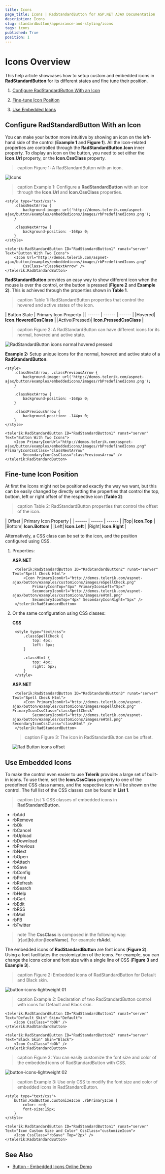 ```yaml
---
title: Icons
page_title: Icons | RadStandardButton for ASP.NET AJAX Documentation
description: Icons
slug: standardbutton/appearance-and-styling/icons
tags: icons
published: True
position: 1
---
```


# Icons Overview

This help article showcases how to setup custom and embedded icons in **RadStandardButton** for its different states and fine tune their position.

1. [Configure RadStandardButton With an Icon](#configure-radstandardbutton-with-an-icon)

1. [Fine-tune Icon Position](#fine-tune-icon-position)

1. [Use Embedded Icons](#use-embedded-icons)

## Configure RadStandardButton With an Icon

You can make your button more intuitive by showing an icon on the left-hand side of the control (**Example 1** and **Figure 1**). All the Icon-related properties are controlled through the **RadStandardButton.Icon** inner property. To display an icon on the button, you need to set either the **Icon.Url** property, or the **Icon.CssClass** property.

>caption Figure 1: A RadStandardButton with an icon.

![Icons](images/button-icons01.png)

>caption Example 1: Configure a **RadStandardButton** with an icon through the **Icon.Url** and **Icon.CssClass** properties.

````ASP.NET
<style type="text/css">
	.classNextArrow {
		background-image: url('http://demos.telerik.com/aspnet-ajax/button/examples/embeddedicons/images/rbPredefinedIcons.png');
	}

	.classNextArrow {
		background-position: -168px 0;
	}
</style>

<telerik:RadStandardButton ID="RadStandardButton1" runat="server" Text="Button With Two Icons">
	<Icon Url="http://demos.telerik.com/aspnet-ajax/button/examples/embeddedicons/images/rbPredefinedIcons.png" 
		CssClass="classNextArrow" />
</telerik:RadStandardButton>
````

**RadStandardButton** provides an easy way to show different icon when the mouse is over the control, or the button is pressed (**Figure 2** and **Example 2**). This is achieved through the properties shown in **Table 1**.

>caption Table 1: RadStandardButton properties that control the hovered and active states of the icon. 

| Button State | Primary Icon Property |
| ------ | ------ | ------ |
|Hovered| **Icon.HoveredCssClass** |
|Active(Pressed)| **Icon.PressedCssClass** |
>caption Figure 2: A RadStandardButton can have different icons for its normal, hovered and active state.

![RadStandardButton icons normal hovered pressed](images/RadStandardButton_icons_normal_hovered_pressed.png)

**Example 2:** Setup unique icons for the normal, hovered and active state of a **RadStandardButton**.

````ASP.NET
<style>
	.classNextArrow, .classPreviousArrow {
		background-image: url('http://demos.telerik.com/aspnet-ajax/button/examples/embeddedicons/images/rbPredefinedIcons.png');
	}
	
	.classNextArrow {
		background-position: -168px 0;
	}

	.classPreviousArrow {
		background-position: -144px 0;
	}
</style>

<telerik:RadStandardButton ID="RadStandardButton1" runat="server" Text="Button With Two Icons">
	<Icon PrimaryIconUrl="http://demos.telerik.com/aspnet-ajax/button/examples/embeddedicons/images/rbPredefinedIcons.png" PrimaryIconCssClass="classNextArrow"
		SecondaryIconCssClass="classPreviousArrow" />
</telerik:RadStandardButton>
````

## Fine-tune Icon Position

At first the Icons might not be positioned exactly the way we want, but this can be easily changed by directly setting the properties that control the top, bottom, left or right offset of the respective icon (**Table 2**):

>caption  Table 2: RadStandardButton properties that control the offset of the icon. 

| Offset | Primary Icon Property |
| ------ | ------ | ------ |
|Top| **Icon.Top** |
|Bottom| **Icon.Bottom** |
|Left| **Icon.Left** |
|Right| **Icon.Right** |

Alternatively, a CSS class can be set to the icon, and the position configured using CSS.

1. Properties:

	**ASP.NET**
	
		<telerik:RadStandardButton ID="RadStandardButton2" runat="server" Text="Spell Check Html">
			<Icon PrimaryIconUrl="http://demos.telerik.com/aspnet-ajax/button/examples/customicons/images/eSpellCheck.png" 
				PrimaryIconTop="4px" PrimaryIconLeft="5px"
				SecondaryIconUrl="http://demos.telerik.com/aspnet-ajax/button/examples/customicons/images/eHtml.png" 
				SecondaryIconTop="4px" SecondaryIconRight="5px" />
		</telerik:RadStandardButton>

1. Or the same configuration using CSS classes:

	**CSS**
	
		<style type="text/css">
			.classSpellCheck {
				top: 4px;
				left: 5px;
			}

			.classHtml {
				top: 4px;
				right: 5px;
			}
		</style>

	**ASP.NET**

		<telerik:RadStandardButton ID="RadStandardButton3" runat="server" Text="Spell Check Html">
			<Icon PrimaryIconUrl="http://demos.telerik.com/aspnet-ajax/button/examples/customicons/images/eSpellCheck.png" PrimaryIconCssClass="classSpellCheck"
				SecondaryIconUrl="http://demos.telerik.com/aspnet-ajax/button/examples/customicons/images/eHtml.png" SecondaryIconCssClass="classHtml" />
		</telerik:RadStandardButton>
	
	
	>caption Figure 3: The icon in RadStandardButton can be offset.

	![Rad Button icons offset](images/RadStandardButton_icons_offset.png)

## Use Embedded Icons

To make the control even easier to use **Telerik** provides a large set of built-in icons. To use them, set the **Icon.CssClass** property to one of the predefined CSS class names, and the respective icon will be shown on the control. The full list of the CSS classes can be found in **List 1**.

>caption List 1: CSS classes of embedded icons in **RadStandardButton**.

* rbAdd
* rbRemove
* rbOk
* rbCancel
* rbUpload
* rbDownload
* rbPrevious
* rbNext
* rbOpen
* rbAttach
* rbSave
* rbConfig
* rbPrint
* rbRefresh
* rbSearch
* rbHelp
* rbCart
* rbEdit
* rbRSS
* rbMail
* rbFB
* rbTwitter

>note The **CssClass** is composed in the following way: [**r**]ad[**b**]utton[**IconName**]. For example **rbAdd**.

The embedded icons of **RadStandardButton** are font icons (**Figure 2**). Using a font facilitates the customization of the icons. For example, you can change the icons color and font size with a single line of CSS (**Figure 3** and **Example 3**).

>caption Figure 2: Embedded icons of RadStandardButton for Default and Black skin.

![button-icons-lightweight 01](images/button-icons-lightweight01.png)

>caption Example 2: Declaration of two RadStandardButton control with icons for Default and Black skin.

````ASP.NET
<telerik:RadStandardButton ID="RadStandardButton1" runat="server" Text="Default Skin" Skin="Default">
	<Icon CssClass="rbOk" />
</telerik:RadStandardButton>

<telerik:RadStandardButton ID="RadStandardButton2" runat="server" Text="Black Skin" Skin="Black">
	<Icon CssClass="rbOk" />
</telerik:RadStandardButton>
````

>caption Figure 3: You can easily customize the font size and color of the embedded icons of RadStandardButton with CSS.

![button-icons-lightweight 02](images/button-icons-lightweight02.png)

>caption Example 3: Use only CSS to modify the font size and color of embedded icons in RadStandardButton.

````ASP.NET
<style type="text/css">
	button.RadButton.customizeIcon .rbPrimaryIcon {
		color: red;
		font-size:15px;
	}
</style>

<telerik:RadStandardButton ID="RadStandardButton1" runat="server" Text="Icon Custom Size and Color" CssClass="customizeIcon">
	<Icon CssClass="rbSave" Top="2px" />
</telerik:RadStandardButton>
````

## See Also

 * [Button - Embedded Icons Online Demo](http://demos.telerik.com/aspnet-ajax/button/examples/embeddedicons/defaultcs.aspx)

 